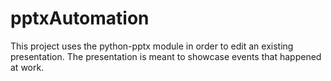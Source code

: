 # pptxAutomation
This project uses the python-pptx module in order to edit an existing presentation.
The presentation is meant to showcase events that happened at work.
